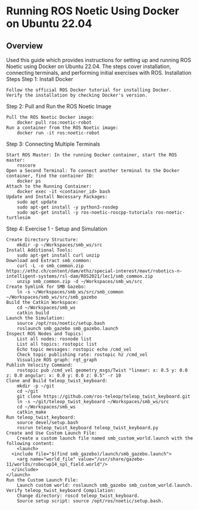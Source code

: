 # Running ROS Noetic Using Docker on Ubuntu 22.04
## Overview

Used this guide which provides instructions for setting up and running ROS Noetic using Docker on Ubuntu 22.04. The steps cover installation, connecting terminals, and performing initial exercises with ROS.
Installation Steps
Step 1: Install Docker

    Follow the official ROS Docker tutorial for installing Docker.
    Verify the installation by checking Docker's version.

Step 2: Pull and Run the ROS Noetic Image

    Pull the ROS Noetic Docker image:
        docker pull ros:noetic-robot
    Run a container from the ROS Noetic image:
        docker run -it ros:noetic-robot

Step 3: Connecting Multiple Terminals

    Start ROS Master: In the running Docker container, start the ROS master:
        roscore
    Open a Second Terminal: To connect another terminal to the Docker container, find the container ID:
        docker ps
    Attach to the Running Container:
        docker exec -it <container_id> bash
    Update and Install Necessary Packages:
        sudo apt update
        sudo apt-get install -y python3-rosdep
        sudo apt-get install -y ros-noetic-roscpp-tutorials ros-noetic-turtlesim

Step 4: Exercise 1 - Setup and Simulation

    Create Directory Structure:
        mkdir -p ~/Workspaces/smb_ws/src
    Install Additional Tools:
        sudo apt-get install curl unzip
    Download and Extract smb_common:
        curl -L -o smb_common.zip https://ethz.ch/content/dam/ethz/special-interest/mavt/robotics-n-intelligent-systems/rsl-dam/ROS2021/lec1/smb_common.zip
        unzip smb_common.zip -d ~/Workspaces/smb_ws/src
    Create Symlink for SMB Gazebo:
        ln -s ~/Workspaces/smb_ws/src/smb_common ~/Workspaces/smb_ws/src/smb_gazebo
    Build the Catkin Workspace:
        cd ~/Workspaces/smb_ws
        catkin build
    Launch the Simulation:
        source /opt/ros/noetic/setup.bash
        roslaunch smb_gazebo smb_gazebo.launch
    Inspect ROS Nodes and Topics:
        List all nodes: rosnode list
        List all topics: rostopic list
        Echo topic messages: rostopic echo /cmd_vel
        Check topic publishing rate: rostopic hz /cmd_vel
        Visualize ROS graph: rqt_graph
    Publish Velocity Command:
        rostopic pub /cmd_vel geometry_msgs/Twist "linear: x: 0.5 y: 0.0 z: 0.0 angular: x: 0.0 y: 0.0 z: 0.5" -r 10
    Clone and Build teleop_twist_keyboard:
        mkdir -p ~/git
        cd ~/git
        git clone https://github.com/ros-teleop/teleop_twist_keyboard.git
        ln -s ~/git/teleop_twist_keyboard ~/Workspaces/smb_ws/src
        cd ~/Workspaces/smb_ws
        catkin_make
    Run teleop_twist_keyboard:
        source devel/setup.bash
        rosrun teleop_twist_keyboard teleop_twist_keyboard.py
    Create and Use Custom Launch File:
        Create a custom launch file named smb_custom_world.launch with the following content:
        <launch>
      <include file="$(find smb_gazebo)/launch/smb_gazebo.launch">
        <arg name="world_file" value="/usr/share/gazebo-11/worlds/robocup14_spl_field.world"/>
      </include>
    </launch>
    Run the Custom Launch File:
        Launch custom world: roslaunch smb_gazebo smb_custom_world.launch.
    Verify teleop_twist_keyboard Compilation:
        Change directory: roscd teleop_twist_keyboard.
        Source setup script: source /opt/ros/noetic/setup.bash.


